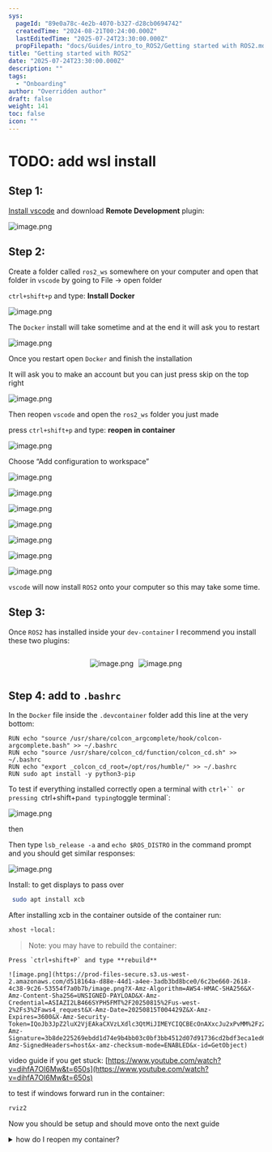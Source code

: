 ```yaml
---
sys:
  pageId: "89e0a78c-4e2b-4070-b327-d28cb0694742"
  createdTime: "2024-08-21T00:24:00.000Z"
  lastEditedTime: "2025-07-24T23:30:00.000Z"
  propFilepath: "docs/Guides/intro_to_ROS2/Getting started with ROS2.md"
title: "Getting started with ROS2"
date: "2025-07-24T23:30:00.000Z"
description: ""
tags:
  - "Onboarding"
author: "Overridden author"
draft: false
weight: 141
toc: false
icon: ""
---
```


# TODO: add wsl install

## Step 1:

[Install vscode](https://code.visualstudio.com/download) and download **Remote Development** plugin:

![image.png](https://prod-files-secure.s3.us-west-2.amazonaws.com/d518164a-d88e-44d1-a4ee-3adb3bd8bce0/efb52993-1881-4a40-b95e-6f020334f022/image.png?X-Amz-Algorithm=AWS4-HMAC-SHA256&X-Amz-Content-Sha256=UNSIGNED-PAYLOAD&X-Amz-Credential=ASIAZI2LB466W6FA2DRW%2F20250815%2Fus-west-2%2Fs3%2Faws4_request&X-Amz-Date=20250815T004421Z&X-Amz-Expires=3600&X-Amz-Security-Token=IQoJb3JpZ2luX2VjEAkaCXVzLXdlc3QtMiJHMEUCICkfqGsxn4bXC5LXhEG2F08CvTmDxHpxjNUfZR7dzb2fAiEAvLcdgcqAdPFRd3J8oKnEu9KciThi%2B8%2BCOulGRotyj4kq%2FwMIURAAGgw2Mzc0MjMxODM4MDUiDPlTFnHAnQBpuA49QCrcA1AG3ubAWgA2HKGlLJqZIxIl1lvrHgcoAoypHr7bWWP5PAPz%2BUKwIY7sfoUtO2funxyMQ12cCVneyGzUyEjFdOAuksA9sKfzo34RVROwerYky37qoCeLLUon6DeyqdH4LoB8VDnBIf%2BEAVc%2BEhp2sFPsU%2BfemhDRxjxNCg9lGn6jlYrA%2FUNvhdnkOijouKBBQZLLBYoRvweN%2F16o3xMX4S0iJz5MHfFGkftN4TcFCxnyCq9kmlH1a2hGjUNIhYVgHlEZrxo66ldDyqJNNYUEhWKnsKPlEW3dEdE91BiM2fVMUWMjg5podDNy3SopJ%2FTe1SV0H5ebyqW2DOTWfxUVQzky6i4aBk1eTeBE2ns47GjSwnAcTZ4aRiLbWoWPGvHGpHMEnNgn5qlkO2LdpPON9yY9mvVC3VjtwXnaek8nQA0h2UbuywQw9ObRi5Q1H%2BnXA3dM2ZiHraA0PCCifE%2BySrIuBYoiI7tveSozhO6OMjdapy4bl6wKbl%2F7TA5fnUkiT1cx7M3ajalt8x0x7L3mV6Yuk6FlysJOAgCR3not0P2bQwaQW7%2FuhNCr6%2B39VeUfVWcnr%2FqgDwYfRH%2B4hwVuR8VlRD2W9kwmu3NpGKzbhLZxIx2JoOitmfZGNXvfMLn8%2BcQGOqUBDA9GuE%2FAe5zTttVQKCPaFOSI5UIQvCYkPcNnWdG%2B1%2F%2B8CpJS0z9oaIuqkC4c9MOUdoZoJ34MrlPD%2FQJXA6BDMKsVXpp0snSHBMyBHqQbGekp%2B4XYo03U%2BqEyjp1ZuyiBVDvBF3nptlO4%2FCxbmHnEkfdcFSxpcOM8H7azpzo41GRmJnid01cRFopKhDI%2F0HTB%2BF7QNtiZMFcMdCurIO5v6xPVJavl&X-Amz-Signature=0458020b7ef67cd4f49bb979397fa366d98abc6d9777c892a836e13bac2d3b5e&X-Amz-SignedHeaders=host&x-amz-checksum-mode=ENABLED&x-id=GetObject)

## Step 2:

Create a folder called `ros2_ws` somewhere on your computer and open that folder in `vscode` by going to File → open folder 

`ctrl+shift+p` and type: **Install Docker**

![image.png](https://prod-files-secure.s3.us-west-2.amazonaws.com/d518164a-d88e-44d1-a4ee-3adb3bd8bce0/2269dc0e-1cd5-47ff-bceb-c04ad9b2eab0/image.png?X-Amz-Algorithm=AWS4-HMAC-SHA256&X-Amz-Content-Sha256=UNSIGNED-PAYLOAD&X-Amz-Credential=ASIAZI2LB466W6FA2DRW%2F20250815%2Fus-west-2%2Fs3%2Faws4_request&X-Amz-Date=20250815T004421Z&X-Amz-Expires=3600&X-Amz-Security-Token=IQoJb3JpZ2luX2VjEAkaCXVzLXdlc3QtMiJHMEUCICkfqGsxn4bXC5LXhEG2F08CvTmDxHpxjNUfZR7dzb2fAiEAvLcdgcqAdPFRd3J8oKnEu9KciThi%2B8%2BCOulGRotyj4kq%2FwMIURAAGgw2Mzc0MjMxODM4MDUiDPlTFnHAnQBpuA49QCrcA1AG3ubAWgA2HKGlLJqZIxIl1lvrHgcoAoypHr7bWWP5PAPz%2BUKwIY7sfoUtO2funxyMQ12cCVneyGzUyEjFdOAuksA9sKfzo34RVROwerYky37qoCeLLUon6DeyqdH4LoB8VDnBIf%2BEAVc%2BEhp2sFPsU%2BfemhDRxjxNCg9lGn6jlYrA%2FUNvhdnkOijouKBBQZLLBYoRvweN%2F16o3xMX4S0iJz5MHfFGkftN4TcFCxnyCq9kmlH1a2hGjUNIhYVgHlEZrxo66ldDyqJNNYUEhWKnsKPlEW3dEdE91BiM2fVMUWMjg5podDNy3SopJ%2FTe1SV0H5ebyqW2DOTWfxUVQzky6i4aBk1eTeBE2ns47GjSwnAcTZ4aRiLbWoWPGvHGpHMEnNgn5qlkO2LdpPON9yY9mvVC3VjtwXnaek8nQA0h2UbuywQw9ObRi5Q1H%2BnXA3dM2ZiHraA0PCCifE%2BySrIuBYoiI7tveSozhO6OMjdapy4bl6wKbl%2F7TA5fnUkiT1cx7M3ajalt8x0x7L3mV6Yuk6FlysJOAgCR3not0P2bQwaQW7%2FuhNCr6%2B39VeUfVWcnr%2FqgDwYfRH%2B4hwVuR8VlRD2W9kwmu3NpGKzbhLZxIx2JoOitmfZGNXvfMLn8%2BcQGOqUBDA9GuE%2FAe5zTttVQKCPaFOSI5UIQvCYkPcNnWdG%2B1%2F%2B8CpJS0z9oaIuqkC4c9MOUdoZoJ34MrlPD%2FQJXA6BDMKsVXpp0snSHBMyBHqQbGekp%2B4XYo03U%2BqEyjp1ZuyiBVDvBF3nptlO4%2FCxbmHnEkfdcFSxpcOM8H7azpzo41GRmJnid01cRFopKhDI%2F0HTB%2BF7QNtiZMFcMdCurIO5v6xPVJavl&X-Amz-Signature=130f801e0843ff3729866fb3c6f778cbc04a5da065d5155e731e62df51c7cbc1&X-Amz-SignedHeaders=host&x-amz-checksum-mode=ENABLED&x-id=GetObject)

The `Docker` install will take sometime and at the end it will ask you to restart

![image.png](https://prod-files-secure.s3.us-west-2.amazonaws.com/d518164a-d88e-44d1-a4ee-3adb3bd8bce0/ed233f78-be33-4b1f-b89c-9c346c0e961e/image.png?X-Amz-Algorithm=AWS4-HMAC-SHA256&X-Amz-Content-Sha256=UNSIGNED-PAYLOAD&X-Amz-Credential=ASIAZI2LB466W6FA2DRW%2F20250815%2Fus-west-2%2Fs3%2Faws4_request&X-Amz-Date=20250815T004421Z&X-Amz-Expires=3600&X-Amz-Security-Token=IQoJb3JpZ2luX2VjEAkaCXVzLXdlc3QtMiJHMEUCICkfqGsxn4bXC5LXhEG2F08CvTmDxHpxjNUfZR7dzb2fAiEAvLcdgcqAdPFRd3J8oKnEu9KciThi%2B8%2BCOulGRotyj4kq%2FwMIURAAGgw2Mzc0MjMxODM4MDUiDPlTFnHAnQBpuA49QCrcA1AG3ubAWgA2HKGlLJqZIxIl1lvrHgcoAoypHr7bWWP5PAPz%2BUKwIY7sfoUtO2funxyMQ12cCVneyGzUyEjFdOAuksA9sKfzo34RVROwerYky37qoCeLLUon6DeyqdH4LoB8VDnBIf%2BEAVc%2BEhp2sFPsU%2BfemhDRxjxNCg9lGn6jlYrA%2FUNvhdnkOijouKBBQZLLBYoRvweN%2F16o3xMX4S0iJz5MHfFGkftN4TcFCxnyCq9kmlH1a2hGjUNIhYVgHlEZrxo66ldDyqJNNYUEhWKnsKPlEW3dEdE91BiM2fVMUWMjg5podDNy3SopJ%2FTe1SV0H5ebyqW2DOTWfxUVQzky6i4aBk1eTeBE2ns47GjSwnAcTZ4aRiLbWoWPGvHGpHMEnNgn5qlkO2LdpPON9yY9mvVC3VjtwXnaek8nQA0h2UbuywQw9ObRi5Q1H%2BnXA3dM2ZiHraA0PCCifE%2BySrIuBYoiI7tveSozhO6OMjdapy4bl6wKbl%2F7TA5fnUkiT1cx7M3ajalt8x0x7L3mV6Yuk6FlysJOAgCR3not0P2bQwaQW7%2FuhNCr6%2B39VeUfVWcnr%2FqgDwYfRH%2B4hwVuR8VlRD2W9kwmu3NpGKzbhLZxIx2JoOitmfZGNXvfMLn8%2BcQGOqUBDA9GuE%2FAe5zTttVQKCPaFOSI5UIQvCYkPcNnWdG%2B1%2F%2B8CpJS0z9oaIuqkC4c9MOUdoZoJ34MrlPD%2FQJXA6BDMKsVXpp0snSHBMyBHqQbGekp%2B4XYo03U%2BqEyjp1ZuyiBVDvBF3nptlO4%2FCxbmHnEkfdcFSxpcOM8H7azpzo41GRmJnid01cRFopKhDI%2F0HTB%2BF7QNtiZMFcMdCurIO5v6xPVJavl&X-Amz-Signature=3bf4a8fcc4fd763a297c275d1aaeb8815daf18a6b0196ce7470b71e96e6db4ce&X-Amz-SignedHeaders=host&x-amz-checksum-mode=ENABLED&x-id=GetObject)

Once you restart open `Docker` and finish the installation

It will ask you to make an account but you can just press skip on the top right

![image.png](https://prod-files-secure.s3.us-west-2.amazonaws.com/d518164a-d88e-44d1-a4ee-3adb3bd8bce0/21010ad9-1659-4fd9-9f59-9932a09b2a3d/image.png?X-Amz-Algorithm=AWS4-HMAC-SHA256&X-Amz-Content-Sha256=UNSIGNED-PAYLOAD&X-Amz-Credential=ASIAZI2LB466W6FA2DRW%2F20250815%2Fus-west-2%2Fs3%2Faws4_request&X-Amz-Date=20250815T004421Z&X-Amz-Expires=3600&X-Amz-Security-Token=IQoJb3JpZ2luX2VjEAkaCXVzLXdlc3QtMiJHMEUCICkfqGsxn4bXC5LXhEG2F08CvTmDxHpxjNUfZR7dzb2fAiEAvLcdgcqAdPFRd3J8oKnEu9KciThi%2B8%2BCOulGRotyj4kq%2FwMIURAAGgw2Mzc0MjMxODM4MDUiDPlTFnHAnQBpuA49QCrcA1AG3ubAWgA2HKGlLJqZIxIl1lvrHgcoAoypHr7bWWP5PAPz%2BUKwIY7sfoUtO2funxyMQ12cCVneyGzUyEjFdOAuksA9sKfzo34RVROwerYky37qoCeLLUon6DeyqdH4LoB8VDnBIf%2BEAVc%2BEhp2sFPsU%2BfemhDRxjxNCg9lGn6jlYrA%2FUNvhdnkOijouKBBQZLLBYoRvweN%2F16o3xMX4S0iJz5MHfFGkftN4TcFCxnyCq9kmlH1a2hGjUNIhYVgHlEZrxo66ldDyqJNNYUEhWKnsKPlEW3dEdE91BiM2fVMUWMjg5podDNy3SopJ%2FTe1SV0H5ebyqW2DOTWfxUVQzky6i4aBk1eTeBE2ns47GjSwnAcTZ4aRiLbWoWPGvHGpHMEnNgn5qlkO2LdpPON9yY9mvVC3VjtwXnaek8nQA0h2UbuywQw9ObRi5Q1H%2BnXA3dM2ZiHraA0PCCifE%2BySrIuBYoiI7tveSozhO6OMjdapy4bl6wKbl%2F7TA5fnUkiT1cx7M3ajalt8x0x7L3mV6Yuk6FlysJOAgCR3not0P2bQwaQW7%2FuhNCr6%2B39VeUfVWcnr%2FqgDwYfRH%2B4hwVuR8VlRD2W9kwmu3NpGKzbhLZxIx2JoOitmfZGNXvfMLn8%2BcQGOqUBDA9GuE%2FAe5zTttVQKCPaFOSI5UIQvCYkPcNnWdG%2B1%2F%2B8CpJS0z9oaIuqkC4c9MOUdoZoJ34MrlPD%2FQJXA6BDMKsVXpp0snSHBMyBHqQbGekp%2B4XYo03U%2BqEyjp1ZuyiBVDvBF3nptlO4%2FCxbmHnEkfdcFSxpcOM8H7azpzo41GRmJnid01cRFopKhDI%2F0HTB%2BF7QNtiZMFcMdCurIO5v6xPVJavl&X-Amz-Signature=0602f54d0eba7cc84948f794b6c3edb28d7cf63722382c484e8b0e673c13f289&X-Amz-SignedHeaders=host&x-amz-checksum-mode=ENABLED&x-id=GetObject)

Then reopen `vscode` and open the `ros2_ws` folder you just made

press `ctrl+shift+p` and type: **reopen in container**

![image.png](https://prod-files-secure.s3.us-west-2.amazonaws.com/d518164a-d88e-44d1-a4ee-3adb3bd8bce0/4e93b8c2-41ad-488c-8095-c74205196118/image.png?X-Amz-Algorithm=AWS4-HMAC-SHA256&X-Amz-Content-Sha256=UNSIGNED-PAYLOAD&X-Amz-Credential=ASIAZI2LB466W6FA2DRW%2F20250815%2Fus-west-2%2Fs3%2Faws4_request&X-Amz-Date=20250815T004421Z&X-Amz-Expires=3600&X-Amz-Security-Token=IQoJb3JpZ2luX2VjEAkaCXVzLXdlc3QtMiJHMEUCICkfqGsxn4bXC5LXhEG2F08CvTmDxHpxjNUfZR7dzb2fAiEAvLcdgcqAdPFRd3J8oKnEu9KciThi%2B8%2BCOulGRotyj4kq%2FwMIURAAGgw2Mzc0MjMxODM4MDUiDPlTFnHAnQBpuA49QCrcA1AG3ubAWgA2HKGlLJqZIxIl1lvrHgcoAoypHr7bWWP5PAPz%2BUKwIY7sfoUtO2funxyMQ12cCVneyGzUyEjFdOAuksA9sKfzo34RVROwerYky37qoCeLLUon6DeyqdH4LoB8VDnBIf%2BEAVc%2BEhp2sFPsU%2BfemhDRxjxNCg9lGn6jlYrA%2FUNvhdnkOijouKBBQZLLBYoRvweN%2F16o3xMX4S0iJz5MHfFGkftN4TcFCxnyCq9kmlH1a2hGjUNIhYVgHlEZrxo66ldDyqJNNYUEhWKnsKPlEW3dEdE91BiM2fVMUWMjg5podDNy3SopJ%2FTe1SV0H5ebyqW2DOTWfxUVQzky6i4aBk1eTeBE2ns47GjSwnAcTZ4aRiLbWoWPGvHGpHMEnNgn5qlkO2LdpPON9yY9mvVC3VjtwXnaek8nQA0h2UbuywQw9ObRi5Q1H%2BnXA3dM2ZiHraA0PCCifE%2BySrIuBYoiI7tveSozhO6OMjdapy4bl6wKbl%2F7TA5fnUkiT1cx7M3ajalt8x0x7L3mV6Yuk6FlysJOAgCR3not0P2bQwaQW7%2FuhNCr6%2B39VeUfVWcnr%2FqgDwYfRH%2B4hwVuR8VlRD2W9kwmu3NpGKzbhLZxIx2JoOitmfZGNXvfMLn8%2BcQGOqUBDA9GuE%2FAe5zTttVQKCPaFOSI5UIQvCYkPcNnWdG%2B1%2F%2B8CpJS0z9oaIuqkC4c9MOUdoZoJ34MrlPD%2FQJXA6BDMKsVXpp0snSHBMyBHqQbGekp%2B4XYo03U%2BqEyjp1ZuyiBVDvBF3nptlO4%2FCxbmHnEkfdcFSxpcOM8H7azpzo41GRmJnid01cRFopKhDI%2F0HTB%2BF7QNtiZMFcMdCurIO5v6xPVJavl&X-Amz-Signature=0bcaea5473444d52d7155c8604f57e9da2ec7870e01391fab9e96ce6ef845ea6&X-Amz-SignedHeaders=host&x-amz-checksum-mode=ENABLED&x-id=GetObject)

Choose “Add configuration to workspace”

![image.png](https://prod-files-secure.s3.us-west-2.amazonaws.com/d518164a-d88e-44d1-a4ee-3adb3bd8bce0/9560b282-5060-4989-ba37-97e7b2c22476/image.png?X-Amz-Algorithm=AWS4-HMAC-SHA256&X-Amz-Content-Sha256=UNSIGNED-PAYLOAD&X-Amz-Credential=ASIAZI2LB466W6FA2DRW%2F20250815%2Fus-west-2%2Fs3%2Faws4_request&X-Amz-Date=20250815T004421Z&X-Amz-Expires=3600&X-Amz-Security-Token=IQoJb3JpZ2luX2VjEAkaCXVzLXdlc3QtMiJHMEUCICkfqGsxn4bXC5LXhEG2F08CvTmDxHpxjNUfZR7dzb2fAiEAvLcdgcqAdPFRd3J8oKnEu9KciThi%2B8%2BCOulGRotyj4kq%2FwMIURAAGgw2Mzc0MjMxODM4MDUiDPlTFnHAnQBpuA49QCrcA1AG3ubAWgA2HKGlLJqZIxIl1lvrHgcoAoypHr7bWWP5PAPz%2BUKwIY7sfoUtO2funxyMQ12cCVneyGzUyEjFdOAuksA9sKfzo34RVROwerYky37qoCeLLUon6DeyqdH4LoB8VDnBIf%2BEAVc%2BEhp2sFPsU%2BfemhDRxjxNCg9lGn6jlYrA%2FUNvhdnkOijouKBBQZLLBYoRvweN%2F16o3xMX4S0iJz5MHfFGkftN4TcFCxnyCq9kmlH1a2hGjUNIhYVgHlEZrxo66ldDyqJNNYUEhWKnsKPlEW3dEdE91BiM2fVMUWMjg5podDNy3SopJ%2FTe1SV0H5ebyqW2DOTWfxUVQzky6i4aBk1eTeBE2ns47GjSwnAcTZ4aRiLbWoWPGvHGpHMEnNgn5qlkO2LdpPON9yY9mvVC3VjtwXnaek8nQA0h2UbuywQw9ObRi5Q1H%2BnXA3dM2ZiHraA0PCCifE%2BySrIuBYoiI7tveSozhO6OMjdapy4bl6wKbl%2F7TA5fnUkiT1cx7M3ajalt8x0x7L3mV6Yuk6FlysJOAgCR3not0P2bQwaQW7%2FuhNCr6%2B39VeUfVWcnr%2FqgDwYfRH%2B4hwVuR8VlRD2W9kwmu3NpGKzbhLZxIx2JoOitmfZGNXvfMLn8%2BcQGOqUBDA9GuE%2FAe5zTttVQKCPaFOSI5UIQvCYkPcNnWdG%2B1%2F%2B8CpJS0z9oaIuqkC4c9MOUdoZoJ34MrlPD%2FQJXA6BDMKsVXpp0snSHBMyBHqQbGekp%2B4XYo03U%2BqEyjp1ZuyiBVDvBF3nptlO4%2FCxbmHnEkfdcFSxpcOM8H7azpzo41GRmJnid01cRFopKhDI%2F0HTB%2BF7QNtiZMFcMdCurIO5v6xPVJavl&X-Amz-Signature=596640a165c1645fa6f51a45e3237922be37dc990dcdcbc9189ec1f3032663b1&X-Amz-SignedHeaders=host&x-amz-checksum-mode=ENABLED&x-id=GetObject)

![image.png](https://prod-files-secure.s3.us-west-2.amazonaws.com/d518164a-d88e-44d1-a4ee-3adb3bd8bce0/2ee63f81-886b-48e8-a553-dc6e5eac99e4/image.png?X-Amz-Algorithm=AWS4-HMAC-SHA256&X-Amz-Content-Sha256=UNSIGNED-PAYLOAD&X-Amz-Credential=ASIAZI2LB466W6FA2DRW%2F20250815%2Fus-west-2%2Fs3%2Faws4_request&X-Amz-Date=20250815T004421Z&X-Amz-Expires=3600&X-Amz-Security-Token=IQoJb3JpZ2luX2VjEAkaCXVzLXdlc3QtMiJHMEUCICkfqGsxn4bXC5LXhEG2F08CvTmDxHpxjNUfZR7dzb2fAiEAvLcdgcqAdPFRd3J8oKnEu9KciThi%2B8%2BCOulGRotyj4kq%2FwMIURAAGgw2Mzc0MjMxODM4MDUiDPlTFnHAnQBpuA49QCrcA1AG3ubAWgA2HKGlLJqZIxIl1lvrHgcoAoypHr7bWWP5PAPz%2BUKwIY7sfoUtO2funxyMQ12cCVneyGzUyEjFdOAuksA9sKfzo34RVROwerYky37qoCeLLUon6DeyqdH4LoB8VDnBIf%2BEAVc%2BEhp2sFPsU%2BfemhDRxjxNCg9lGn6jlYrA%2FUNvhdnkOijouKBBQZLLBYoRvweN%2F16o3xMX4S0iJz5MHfFGkftN4TcFCxnyCq9kmlH1a2hGjUNIhYVgHlEZrxo66ldDyqJNNYUEhWKnsKPlEW3dEdE91BiM2fVMUWMjg5podDNy3SopJ%2FTe1SV0H5ebyqW2DOTWfxUVQzky6i4aBk1eTeBE2ns47GjSwnAcTZ4aRiLbWoWPGvHGpHMEnNgn5qlkO2LdpPON9yY9mvVC3VjtwXnaek8nQA0h2UbuywQw9ObRi5Q1H%2BnXA3dM2ZiHraA0PCCifE%2BySrIuBYoiI7tveSozhO6OMjdapy4bl6wKbl%2F7TA5fnUkiT1cx7M3ajalt8x0x7L3mV6Yuk6FlysJOAgCR3not0P2bQwaQW7%2FuhNCr6%2B39VeUfVWcnr%2FqgDwYfRH%2B4hwVuR8VlRD2W9kwmu3NpGKzbhLZxIx2JoOitmfZGNXvfMLn8%2BcQGOqUBDA9GuE%2FAe5zTttVQKCPaFOSI5UIQvCYkPcNnWdG%2B1%2F%2B8CpJS0z9oaIuqkC4c9MOUdoZoJ34MrlPD%2FQJXA6BDMKsVXpp0snSHBMyBHqQbGekp%2B4XYo03U%2BqEyjp1ZuyiBVDvBF3nptlO4%2FCxbmHnEkfdcFSxpcOM8H7azpzo41GRmJnid01cRFopKhDI%2F0HTB%2BF7QNtiZMFcMdCurIO5v6xPVJavl&X-Amz-Signature=bade9ae3aa375919f9ed0495a0773e6ebdc0ff6565b48fa876fff6301a2caed2&X-Amz-SignedHeaders=host&x-amz-checksum-mode=ENABLED&x-id=GetObject)

![image.png](https://prod-files-secure.s3.us-west-2.amazonaws.com/d518164a-d88e-44d1-a4ee-3adb3bd8bce0/e0fd626c-c8b6-4b2c-95d1-fa4c26514504/image.png?X-Amz-Algorithm=AWS4-HMAC-SHA256&X-Amz-Content-Sha256=UNSIGNED-PAYLOAD&X-Amz-Credential=ASIAZI2LB466W6FA2DRW%2F20250815%2Fus-west-2%2Fs3%2Faws4_request&X-Amz-Date=20250815T004421Z&X-Amz-Expires=3600&X-Amz-Security-Token=IQoJb3JpZ2luX2VjEAkaCXVzLXdlc3QtMiJHMEUCICkfqGsxn4bXC5LXhEG2F08CvTmDxHpxjNUfZR7dzb2fAiEAvLcdgcqAdPFRd3J8oKnEu9KciThi%2B8%2BCOulGRotyj4kq%2FwMIURAAGgw2Mzc0MjMxODM4MDUiDPlTFnHAnQBpuA49QCrcA1AG3ubAWgA2HKGlLJqZIxIl1lvrHgcoAoypHr7bWWP5PAPz%2BUKwIY7sfoUtO2funxyMQ12cCVneyGzUyEjFdOAuksA9sKfzo34RVROwerYky37qoCeLLUon6DeyqdH4LoB8VDnBIf%2BEAVc%2BEhp2sFPsU%2BfemhDRxjxNCg9lGn6jlYrA%2FUNvhdnkOijouKBBQZLLBYoRvweN%2F16o3xMX4S0iJz5MHfFGkftN4TcFCxnyCq9kmlH1a2hGjUNIhYVgHlEZrxo66ldDyqJNNYUEhWKnsKPlEW3dEdE91BiM2fVMUWMjg5podDNy3SopJ%2FTe1SV0H5ebyqW2DOTWfxUVQzky6i4aBk1eTeBE2ns47GjSwnAcTZ4aRiLbWoWPGvHGpHMEnNgn5qlkO2LdpPON9yY9mvVC3VjtwXnaek8nQA0h2UbuywQw9ObRi5Q1H%2BnXA3dM2ZiHraA0PCCifE%2BySrIuBYoiI7tveSozhO6OMjdapy4bl6wKbl%2F7TA5fnUkiT1cx7M3ajalt8x0x7L3mV6Yuk6FlysJOAgCR3not0P2bQwaQW7%2FuhNCr6%2B39VeUfVWcnr%2FqgDwYfRH%2B4hwVuR8VlRD2W9kwmu3NpGKzbhLZxIx2JoOitmfZGNXvfMLn8%2BcQGOqUBDA9GuE%2FAe5zTttVQKCPaFOSI5UIQvCYkPcNnWdG%2B1%2F%2B8CpJS0z9oaIuqkC4c9MOUdoZoJ34MrlPD%2FQJXA6BDMKsVXpp0snSHBMyBHqQbGekp%2B4XYo03U%2BqEyjp1ZuyiBVDvBF3nptlO4%2FCxbmHnEkfdcFSxpcOM8H7azpzo41GRmJnid01cRFopKhDI%2F0HTB%2BF7QNtiZMFcMdCurIO5v6xPVJavl&X-Amz-Signature=5a1615a5df3fffd71e3be5d7a102349a9c9f83f7fc77a09e6e6eb42f9183d3b5&X-Amz-SignedHeaders=host&x-amz-checksum-mode=ENABLED&x-id=GetObject)

![image.png](https://prod-files-secure.s3.us-west-2.amazonaws.com/d518164a-d88e-44d1-a4ee-3adb3bd8bce0/a2e13f50-d2ab-4719-a4c2-7ced634bfc9d/image.png?X-Amz-Algorithm=AWS4-HMAC-SHA256&X-Amz-Content-Sha256=UNSIGNED-PAYLOAD&X-Amz-Credential=ASIAZI2LB466W6FA2DRW%2F20250815%2Fus-west-2%2Fs3%2Faws4_request&X-Amz-Date=20250815T004421Z&X-Amz-Expires=3600&X-Amz-Security-Token=IQoJb3JpZ2luX2VjEAkaCXVzLXdlc3QtMiJHMEUCICkfqGsxn4bXC5LXhEG2F08CvTmDxHpxjNUfZR7dzb2fAiEAvLcdgcqAdPFRd3J8oKnEu9KciThi%2B8%2BCOulGRotyj4kq%2FwMIURAAGgw2Mzc0MjMxODM4MDUiDPlTFnHAnQBpuA49QCrcA1AG3ubAWgA2HKGlLJqZIxIl1lvrHgcoAoypHr7bWWP5PAPz%2BUKwIY7sfoUtO2funxyMQ12cCVneyGzUyEjFdOAuksA9sKfzo34RVROwerYky37qoCeLLUon6DeyqdH4LoB8VDnBIf%2BEAVc%2BEhp2sFPsU%2BfemhDRxjxNCg9lGn6jlYrA%2FUNvhdnkOijouKBBQZLLBYoRvweN%2F16o3xMX4S0iJz5MHfFGkftN4TcFCxnyCq9kmlH1a2hGjUNIhYVgHlEZrxo66ldDyqJNNYUEhWKnsKPlEW3dEdE91BiM2fVMUWMjg5podDNy3SopJ%2FTe1SV0H5ebyqW2DOTWfxUVQzky6i4aBk1eTeBE2ns47GjSwnAcTZ4aRiLbWoWPGvHGpHMEnNgn5qlkO2LdpPON9yY9mvVC3VjtwXnaek8nQA0h2UbuywQw9ObRi5Q1H%2BnXA3dM2ZiHraA0PCCifE%2BySrIuBYoiI7tveSozhO6OMjdapy4bl6wKbl%2F7TA5fnUkiT1cx7M3ajalt8x0x7L3mV6Yuk6FlysJOAgCR3not0P2bQwaQW7%2FuhNCr6%2B39VeUfVWcnr%2FqgDwYfRH%2B4hwVuR8VlRD2W9kwmu3NpGKzbhLZxIx2JoOitmfZGNXvfMLn8%2BcQGOqUBDA9GuE%2FAe5zTttVQKCPaFOSI5UIQvCYkPcNnWdG%2B1%2F%2B8CpJS0z9oaIuqkC4c9MOUdoZoJ34MrlPD%2FQJXA6BDMKsVXpp0snSHBMyBHqQbGekp%2B4XYo03U%2BqEyjp1ZuyiBVDvBF3nptlO4%2FCxbmHnEkfdcFSxpcOM8H7azpzo41GRmJnid01cRFopKhDI%2F0HTB%2BF7QNtiZMFcMdCurIO5v6xPVJavl&X-Amz-Signature=8b21b9db474cd2e26a776c4f9df9d22cd7107112fe9f045107915eb2c2785f44&X-Amz-SignedHeaders=host&x-amz-checksum-mode=ENABLED&x-id=GetObject)

![image.png](https://prod-files-secure.s3.us-west-2.amazonaws.com/d518164a-d88e-44d1-a4ee-3adb3bd8bce0/6cc478ad-aaba-4bf7-9fcc-403277ab896c/image.png?X-Amz-Algorithm=AWS4-HMAC-SHA256&X-Amz-Content-Sha256=UNSIGNED-PAYLOAD&X-Amz-Credential=ASIAZI2LB466W6FA2DRW%2F20250815%2Fus-west-2%2Fs3%2Faws4_request&X-Amz-Date=20250815T004421Z&X-Amz-Expires=3600&X-Amz-Security-Token=IQoJb3JpZ2luX2VjEAkaCXVzLXdlc3QtMiJHMEUCICkfqGsxn4bXC5LXhEG2F08CvTmDxHpxjNUfZR7dzb2fAiEAvLcdgcqAdPFRd3J8oKnEu9KciThi%2B8%2BCOulGRotyj4kq%2FwMIURAAGgw2Mzc0MjMxODM4MDUiDPlTFnHAnQBpuA49QCrcA1AG3ubAWgA2HKGlLJqZIxIl1lvrHgcoAoypHr7bWWP5PAPz%2BUKwIY7sfoUtO2funxyMQ12cCVneyGzUyEjFdOAuksA9sKfzo34RVROwerYky37qoCeLLUon6DeyqdH4LoB8VDnBIf%2BEAVc%2BEhp2sFPsU%2BfemhDRxjxNCg9lGn6jlYrA%2FUNvhdnkOijouKBBQZLLBYoRvweN%2F16o3xMX4S0iJz5MHfFGkftN4TcFCxnyCq9kmlH1a2hGjUNIhYVgHlEZrxo66ldDyqJNNYUEhWKnsKPlEW3dEdE91BiM2fVMUWMjg5podDNy3SopJ%2FTe1SV0H5ebyqW2DOTWfxUVQzky6i4aBk1eTeBE2ns47GjSwnAcTZ4aRiLbWoWPGvHGpHMEnNgn5qlkO2LdpPON9yY9mvVC3VjtwXnaek8nQA0h2UbuywQw9ObRi5Q1H%2BnXA3dM2ZiHraA0PCCifE%2BySrIuBYoiI7tveSozhO6OMjdapy4bl6wKbl%2F7TA5fnUkiT1cx7M3ajalt8x0x7L3mV6Yuk6FlysJOAgCR3not0P2bQwaQW7%2FuhNCr6%2B39VeUfVWcnr%2FqgDwYfRH%2B4hwVuR8VlRD2W9kwmu3NpGKzbhLZxIx2JoOitmfZGNXvfMLn8%2BcQGOqUBDA9GuE%2FAe5zTttVQKCPaFOSI5UIQvCYkPcNnWdG%2B1%2F%2B8CpJS0z9oaIuqkC4c9MOUdoZoJ34MrlPD%2FQJXA6BDMKsVXpp0snSHBMyBHqQbGekp%2B4XYo03U%2BqEyjp1ZuyiBVDvBF3nptlO4%2FCxbmHnEkfdcFSxpcOM8H7azpzo41GRmJnid01cRFopKhDI%2F0HTB%2BF7QNtiZMFcMdCurIO5v6xPVJavl&X-Amz-Signature=b041361e875e66d705c117fcdfc77f0970cafb81ccadd3be970e16e5c761f475&X-Amz-SignedHeaders=host&x-amz-checksum-mode=ENABLED&x-id=GetObject)

![image.png](https://prod-files-secure.s3.us-west-2.amazonaws.com/d518164a-d88e-44d1-a4ee-3adb3bd8bce0/53255b28-f75e-430f-b9e3-c0ac8577e42b/image.png?X-Amz-Algorithm=AWS4-HMAC-SHA256&X-Amz-Content-Sha256=UNSIGNED-PAYLOAD&X-Amz-Credential=ASIAZI2LB466W6FA2DRW%2F20250815%2Fus-west-2%2Fs3%2Faws4_request&X-Amz-Date=20250815T004421Z&X-Amz-Expires=3600&X-Amz-Security-Token=IQoJb3JpZ2luX2VjEAkaCXVzLXdlc3QtMiJHMEUCICkfqGsxn4bXC5LXhEG2F08CvTmDxHpxjNUfZR7dzb2fAiEAvLcdgcqAdPFRd3J8oKnEu9KciThi%2B8%2BCOulGRotyj4kq%2FwMIURAAGgw2Mzc0MjMxODM4MDUiDPlTFnHAnQBpuA49QCrcA1AG3ubAWgA2HKGlLJqZIxIl1lvrHgcoAoypHr7bWWP5PAPz%2BUKwIY7sfoUtO2funxyMQ12cCVneyGzUyEjFdOAuksA9sKfzo34RVROwerYky37qoCeLLUon6DeyqdH4LoB8VDnBIf%2BEAVc%2BEhp2sFPsU%2BfemhDRxjxNCg9lGn6jlYrA%2FUNvhdnkOijouKBBQZLLBYoRvweN%2F16o3xMX4S0iJz5MHfFGkftN4TcFCxnyCq9kmlH1a2hGjUNIhYVgHlEZrxo66ldDyqJNNYUEhWKnsKPlEW3dEdE91BiM2fVMUWMjg5podDNy3SopJ%2FTe1SV0H5ebyqW2DOTWfxUVQzky6i4aBk1eTeBE2ns47GjSwnAcTZ4aRiLbWoWPGvHGpHMEnNgn5qlkO2LdpPON9yY9mvVC3VjtwXnaek8nQA0h2UbuywQw9ObRi5Q1H%2BnXA3dM2ZiHraA0PCCifE%2BySrIuBYoiI7tveSozhO6OMjdapy4bl6wKbl%2F7TA5fnUkiT1cx7M3ajalt8x0x7L3mV6Yuk6FlysJOAgCR3not0P2bQwaQW7%2FuhNCr6%2B39VeUfVWcnr%2FqgDwYfRH%2B4hwVuR8VlRD2W9kwmu3NpGKzbhLZxIx2JoOitmfZGNXvfMLn8%2BcQGOqUBDA9GuE%2FAe5zTttVQKCPaFOSI5UIQvCYkPcNnWdG%2B1%2F%2B8CpJS0z9oaIuqkC4c9MOUdoZoJ34MrlPD%2FQJXA6BDMKsVXpp0snSHBMyBHqQbGekp%2B4XYo03U%2BqEyjp1ZuyiBVDvBF3nptlO4%2FCxbmHnEkfdcFSxpcOM8H7azpzo41GRmJnid01cRFopKhDI%2F0HTB%2BF7QNtiZMFcMdCurIO5v6xPVJavl&X-Amz-Signature=82e0922f28c90171724180348b478846b5eb950b9a5e0973d2068c37f16b6d1c&X-Amz-SignedHeaders=host&x-amz-checksum-mode=ENABLED&x-id=GetObject)

![image.png](https://prod-files-secure.s3.us-west-2.amazonaws.com/d518164a-d88e-44d1-a4ee-3adb3bd8bce0/7c562767-5af9-4ffb-97d1-327bcdf4ee00/image.png?X-Amz-Algorithm=AWS4-HMAC-SHA256&X-Amz-Content-Sha256=UNSIGNED-PAYLOAD&X-Amz-Credential=ASIAZI2LB466W6FA2DRW%2F20250815%2Fus-west-2%2Fs3%2Faws4_request&X-Amz-Date=20250815T004421Z&X-Amz-Expires=3600&X-Amz-Security-Token=IQoJb3JpZ2luX2VjEAkaCXVzLXdlc3QtMiJHMEUCICkfqGsxn4bXC5LXhEG2F08CvTmDxHpxjNUfZR7dzb2fAiEAvLcdgcqAdPFRd3J8oKnEu9KciThi%2B8%2BCOulGRotyj4kq%2FwMIURAAGgw2Mzc0MjMxODM4MDUiDPlTFnHAnQBpuA49QCrcA1AG3ubAWgA2HKGlLJqZIxIl1lvrHgcoAoypHr7bWWP5PAPz%2BUKwIY7sfoUtO2funxyMQ12cCVneyGzUyEjFdOAuksA9sKfzo34RVROwerYky37qoCeLLUon6DeyqdH4LoB8VDnBIf%2BEAVc%2BEhp2sFPsU%2BfemhDRxjxNCg9lGn6jlYrA%2FUNvhdnkOijouKBBQZLLBYoRvweN%2F16o3xMX4S0iJz5MHfFGkftN4TcFCxnyCq9kmlH1a2hGjUNIhYVgHlEZrxo66ldDyqJNNYUEhWKnsKPlEW3dEdE91BiM2fVMUWMjg5podDNy3SopJ%2FTe1SV0H5ebyqW2DOTWfxUVQzky6i4aBk1eTeBE2ns47GjSwnAcTZ4aRiLbWoWPGvHGpHMEnNgn5qlkO2LdpPON9yY9mvVC3VjtwXnaek8nQA0h2UbuywQw9ObRi5Q1H%2BnXA3dM2ZiHraA0PCCifE%2BySrIuBYoiI7tveSozhO6OMjdapy4bl6wKbl%2F7TA5fnUkiT1cx7M3ajalt8x0x7L3mV6Yuk6FlysJOAgCR3not0P2bQwaQW7%2FuhNCr6%2B39VeUfVWcnr%2FqgDwYfRH%2B4hwVuR8VlRD2W9kwmu3NpGKzbhLZxIx2JoOitmfZGNXvfMLn8%2BcQGOqUBDA9GuE%2FAe5zTttVQKCPaFOSI5UIQvCYkPcNnWdG%2B1%2F%2B8CpJS0z9oaIuqkC4c9MOUdoZoJ34MrlPD%2FQJXA6BDMKsVXpp0snSHBMyBHqQbGekp%2B4XYo03U%2BqEyjp1ZuyiBVDvBF3nptlO4%2FCxbmHnEkfdcFSxpcOM8H7azpzo41GRmJnid01cRFopKhDI%2F0HTB%2BF7QNtiZMFcMdCurIO5v6xPVJavl&X-Amz-Signature=1fe7e2cb7fc67e95c686fa69adf60378a618ef5480f10b999a4726bbb3e97bbc&X-Amz-SignedHeaders=host&x-amz-checksum-mode=ENABLED&x-id=GetObject)

`vscode` will now install `ROS2` onto your computer so this may take some time.

## Step 3:

Once `ROS2` has installed inside your `dev-container` I recommend you install these two plugins:

<div style="display: flex;flex-direction: row; column-gap:10px; max-width: 630px;justify-content: center;">
<div>

![image.png](https://prod-files-secure.s3.us-west-2.amazonaws.com/d518164a-d88e-44d1-a4ee-3adb3bd8bce0/3fc3d550-5a54-4ba1-ba6b-faa01cdb7369/image.png?X-Amz-Algorithm=AWS4-HMAC-SHA256&X-Amz-Content-Sha256=UNSIGNED-PAYLOAD&X-Amz-Credential=ASIAZI2LB466WGRY3DIK%2F20250815%2Fus-west-2%2Fs3%2Faws4_request&X-Amz-Date=20250815T004427Z&X-Amz-Expires=3600&X-Amz-Security-Token=IQoJb3JpZ2luX2VjEAkaCXVzLXdlc3QtMiJGMEQCIAjSmNX1fLkOf%2Buga8mr9B4YbnjBQ1JjUFby%2FyIMXa%2FUAiAeH%2BnAVCjgtBKS65Wa62MzMqzOh%2B%2Bptzk%2BtS1TCBB0NSr%2FAwhSEAAaDDYzNzQyMzE4MzgwNSIMbbqO%2FnWF64B6pkcLKtwD7Ov0puiiBoWIwXiughnur%2F%2Fpxqn0pBj1pZUxOJhb%2BRgyUc%2BHzXFS8BGdEOnoe9iJKEGJCREZEQ7dbXfYQmE3R5Qyjj2NoP9u6fogz9MW7XAqGHGXi9pSUscaVO5sNEO9IdJez8l4Fm15ebPE76VbNWfZol%2FmogD%2BF0w9f%2Bnaw%2BLsyp0LFt%2FnZY10XHfLKXGggRBV7aFg6T30lbObRB6L9d9I1yXQFjxJhnRRYwzgGHPAK4ZE%2BK1v5O0lLT1pTNef9NsLGX9%2FHy%2BPakApE97PYNK76CFrT%2Fdjbv30Lpnnx%2FmyvIjmlYDgYY5sYQ%2B4U5q5IpkUTouKtSuKD1TsLBP4NZTDk00SrhZX8pkCNofaq3fV1usH%2BKmHaG8nOonVPRQyDjMiaRqRCdHfXAUlwaOaafRJesKYtPpmBvQu51QJv4AAJlwPOz0dzCW09SQNbDZ2TQnDqAe0mSFn%2BLCp6jsjq2siyTxqUIu6leoYZSQGQpVxLs%2F2GXLTNstVbkUCKZ3dgigmW6ktU2vwE0jOhnBvihWMPe3jMwe2XkmqG6HOAH0PRQCnFfY7q7p7WbvJsg1breMvZI3TxO%2FSF%2Fx8rPhv5ngYKjI%2Bh0UdIQJyA1xXLNcMXWYperKaMWEf9jYw4vz5xAY6pgEVyYx4Ida4Ja%2BsEE1e0CrOSdZxLga8IZCZRPu7J0rEKAWyoET%2Bn4uE4aTHpxH5cietGWzWIDzIBSGUJmGoYTt1TD7iJStOy02ETAz8%2B1y2dg%2F0dHxrMwejXHOw5u7lkKVepH1m89%2FoNtZEgwLPZ%2B1VFMhcZxCqIgCyGSU2lF1v3AK4ZGU66%2F7r3zL3%2BvQw9hFfT1VW6TWFlLi0Kgecg6gvhCUP1uHg&X-Amz-Signature=03faad06914b16f386a6120bc939320e360e04306205adc8043390ae9bbe95fb&X-Amz-SignedHeaders=host&x-amz-checksum-mode=ENABLED&x-id=GetObject)

</div>
<div>

![image.png](https://prod-files-secure.s3.us-west-2.amazonaws.com/d518164a-d88e-44d1-a4ee-3adb3bd8bce0/d994cc66-13c2-4093-a5a3-f84cf4601a82/image.png?X-Amz-Algorithm=AWS4-HMAC-SHA256&X-Amz-Content-Sha256=UNSIGNED-PAYLOAD&X-Amz-Credential=ASIAZI2LB466XU5OGATQ%2F20250815%2Fus-west-2%2Fs3%2Faws4_request&X-Amz-Date=20250815T004428Z&X-Amz-Expires=3600&X-Amz-Security-Token=IQoJb3JpZ2luX2VjEAkaCXVzLXdlc3QtMiJIMEYCIQC7NMuat5wA6Aw9H8RbbDGRtMp8DfDbFri0wsf7xWfdWQIhAO2IkVOsfeyCrhMenS7xXph6fJxf5hpocl%2F5jY4bPAHMKv8DCFEQABoMNjM3NDIzMTgzODA1Igyyizx13x0V8%2Fdzq8wq3AM8tL%2FwSQyAjLU91vV320nPQdQXHIrS4nR1bqwl%2F3oDKe2N45VrhUQv4pd4564NZwW9EuSaIJUFpHfO1EFOz8c63gsAWpEFXe5qLYZPSq8l0EyXgczO%2FkUT%2BseCjDab3DVn8tKYFQCfPSHDks0hJKctkcPzUvNmu5O7M36yPc9MfDHA33%2FeHdq7tL4sQ5dVx5lrS%2BzwAeXPAGmgCi6ol9qXVy0l9IffIJJbof5xvqHBUGYpF5J%2FgkFgOA6Xcv6MI2sFyNAq36rb5HdI6gRQEV%2BQHgbAlzm8FnpSKiYKzAxExFi1ZZFrGxS%2BXB6oO3Imm2glIA%2F6HDpYraHUVJE9z88UFvewGT%2Fselnks5OgDmzllQWH7s1dPeGrRwc1vPvHAWvNY5YTUFw6FGm4Wy2DZXh13Axn3YLs3KLXsCq9dwuWopErQOcmk63jJk7J2fRFIrZ0Zn0G%2FWEq%2FrQAfauAOoo3osuKEwM40kMTVo%2FWKigkNI%2BcUEZirXyR8RQVmg4pxLFTjDjBiQd1PnE8mGpGKc2NPdWHQD4ozFIaLUz3sBUs9qvz7J5DxFeDLFCyhBpuJfEOufKqWEcZDpNj4zANaqaLIVSNBST8JXxpwvgnhQyRLdvU%2B3D6jPsdf15KPTC9%2FPnEBjqkAc4rJarXKaAP%2BY8XqcD2cbPjTZn0u8rEyJaoqZNlccUSR0DyPYVETl3euLJ4yh9d30KLhqf4lAV6ygXOeoRF3tJ1xH6FNpDCTi3FmngsJtxJ8HFqw4HN5IgKz%2FoCY9qLW%2B%2F8MRkTAkalpDxkL7So2lG6qVLe%2FVoZLd59qsKceo4oawFC7fAAsTlrceptrk4jOaBybFl4oDfB%2FPiniwZx5IIdvqeW&X-Amz-Signature=999937cc632dbaa5dc6a6302d85d91b301689cb4d51c1ccbf77835ff83822727&X-Amz-SignedHeaders=host&x-amz-checksum-mode=ENABLED&x-id=GetObject)

</div>
</div>

## Step 4: add to `.bashrc`

In the `Docker` file inside the `.devcontainer` folder add this line at the very bottom: 

```docker
RUN echo "source /usr/share/colcon_argcomplete/hook/colcon-argcomplete.bash" >> ~/.bashrc
RUN echo "source /usr/share/colcon_cd/function/colcon_cd.sh" >> ~/.bashrc
RUN echo "export _colcon_cd_root=/opt/ros/humble/" >> ~/.bashrc
RUN sudo apt install -y python3-pip 
```

To test if everything installed correctly open a terminal with `ctrl+`` or pressing `ctrl+shift+p` and typing `toggle terminal`:

![image.png](https://prod-files-secure.s3.us-west-2.amazonaws.com/d518164a-d88e-44d1-a4ee-3adb3bd8bce0/6a4943d8-b04e-4c02-9a58-775f3384d1a5/image.png?X-Amz-Algorithm=AWS4-HMAC-SHA256&X-Amz-Content-Sha256=UNSIGNED-PAYLOAD&X-Amz-Credential=ASIAZI2LB466W6FA2DRW%2F20250815%2Fus-west-2%2Fs3%2Faws4_request&X-Amz-Date=20250815T004421Z&X-Amz-Expires=3600&X-Amz-Security-Token=IQoJb3JpZ2luX2VjEAkaCXVzLXdlc3QtMiJHMEUCICkfqGsxn4bXC5LXhEG2F08CvTmDxHpxjNUfZR7dzb2fAiEAvLcdgcqAdPFRd3J8oKnEu9KciThi%2B8%2BCOulGRotyj4kq%2FwMIURAAGgw2Mzc0MjMxODM4MDUiDPlTFnHAnQBpuA49QCrcA1AG3ubAWgA2HKGlLJqZIxIl1lvrHgcoAoypHr7bWWP5PAPz%2BUKwIY7sfoUtO2funxyMQ12cCVneyGzUyEjFdOAuksA9sKfzo34RVROwerYky37qoCeLLUon6DeyqdH4LoB8VDnBIf%2BEAVc%2BEhp2sFPsU%2BfemhDRxjxNCg9lGn6jlYrA%2FUNvhdnkOijouKBBQZLLBYoRvweN%2F16o3xMX4S0iJz5MHfFGkftN4TcFCxnyCq9kmlH1a2hGjUNIhYVgHlEZrxo66ldDyqJNNYUEhWKnsKPlEW3dEdE91BiM2fVMUWMjg5podDNy3SopJ%2FTe1SV0H5ebyqW2DOTWfxUVQzky6i4aBk1eTeBE2ns47GjSwnAcTZ4aRiLbWoWPGvHGpHMEnNgn5qlkO2LdpPON9yY9mvVC3VjtwXnaek8nQA0h2UbuywQw9ObRi5Q1H%2BnXA3dM2ZiHraA0PCCifE%2BySrIuBYoiI7tveSozhO6OMjdapy4bl6wKbl%2F7TA5fnUkiT1cx7M3ajalt8x0x7L3mV6Yuk6FlysJOAgCR3not0P2bQwaQW7%2FuhNCr6%2B39VeUfVWcnr%2FqgDwYfRH%2B4hwVuR8VlRD2W9kwmu3NpGKzbhLZxIx2JoOitmfZGNXvfMLn8%2BcQGOqUBDA9GuE%2FAe5zTttVQKCPaFOSI5UIQvCYkPcNnWdG%2B1%2F%2B8CpJS0z9oaIuqkC4c9MOUdoZoJ34MrlPD%2FQJXA6BDMKsVXpp0snSHBMyBHqQbGekp%2B4XYo03U%2BqEyjp1ZuyiBVDvBF3nptlO4%2FCxbmHnEkfdcFSxpcOM8H7azpzo41GRmJnid01cRFopKhDI%2F0HTB%2BF7QNtiZMFcMdCurIO5v6xPVJavl&X-Amz-Signature=da04adbf3981c520b557e7e461d21ede2153224e81a0f2add1645fc03944b7be&X-Amz-SignedHeaders=host&x-amz-checksum-mode=ENABLED&x-id=GetObject)

then 

Then type `lsb_release -a` and `echo $ROS_DISTRO` in the command prompt and you should get similar responses:

![image.png](https://prod-files-secure.s3.us-west-2.amazonaws.com/d518164a-d88e-44d1-a4ee-3adb3bd8bce0/3e635dec-a805-4e85-8b9e-d000e5b71a4e/image.png?X-Amz-Algorithm=AWS4-HMAC-SHA256&X-Amz-Content-Sha256=UNSIGNED-PAYLOAD&X-Amz-Credential=ASIAZI2LB466W6FA2DRW%2F20250815%2Fus-west-2%2Fs3%2Faws4_request&X-Amz-Date=20250815T004421Z&X-Amz-Expires=3600&X-Amz-Security-Token=IQoJb3JpZ2luX2VjEAkaCXVzLXdlc3QtMiJHMEUCICkfqGsxn4bXC5LXhEG2F08CvTmDxHpxjNUfZR7dzb2fAiEAvLcdgcqAdPFRd3J8oKnEu9KciThi%2B8%2BCOulGRotyj4kq%2FwMIURAAGgw2Mzc0MjMxODM4MDUiDPlTFnHAnQBpuA49QCrcA1AG3ubAWgA2HKGlLJqZIxIl1lvrHgcoAoypHr7bWWP5PAPz%2BUKwIY7sfoUtO2funxyMQ12cCVneyGzUyEjFdOAuksA9sKfzo34RVROwerYky37qoCeLLUon6DeyqdH4LoB8VDnBIf%2BEAVc%2BEhp2sFPsU%2BfemhDRxjxNCg9lGn6jlYrA%2FUNvhdnkOijouKBBQZLLBYoRvweN%2F16o3xMX4S0iJz5MHfFGkftN4TcFCxnyCq9kmlH1a2hGjUNIhYVgHlEZrxo66ldDyqJNNYUEhWKnsKPlEW3dEdE91BiM2fVMUWMjg5podDNy3SopJ%2FTe1SV0H5ebyqW2DOTWfxUVQzky6i4aBk1eTeBE2ns47GjSwnAcTZ4aRiLbWoWPGvHGpHMEnNgn5qlkO2LdpPON9yY9mvVC3VjtwXnaek8nQA0h2UbuywQw9ObRi5Q1H%2BnXA3dM2ZiHraA0PCCifE%2BySrIuBYoiI7tveSozhO6OMjdapy4bl6wKbl%2F7TA5fnUkiT1cx7M3ajalt8x0x7L3mV6Yuk6FlysJOAgCR3not0P2bQwaQW7%2FuhNCr6%2B39VeUfVWcnr%2FqgDwYfRH%2B4hwVuR8VlRD2W9kwmu3NpGKzbhLZxIx2JoOitmfZGNXvfMLn8%2BcQGOqUBDA9GuE%2FAe5zTttVQKCPaFOSI5UIQvCYkPcNnWdG%2B1%2F%2B8CpJS0z9oaIuqkC4c9MOUdoZoJ34MrlPD%2FQJXA6BDMKsVXpp0snSHBMyBHqQbGekp%2B4XYo03U%2BqEyjp1ZuyiBVDvBF3nptlO4%2FCxbmHnEkfdcFSxpcOM8H7azpzo41GRmJnid01cRFopKhDI%2F0HTB%2BF7QNtiZMFcMdCurIO5v6xPVJavl&X-Amz-Signature=59c2c8359d145ee64b74cd25494f1cb560523fd6ef0156e50a83b0cf6794d6f9&X-Amz-SignedHeaders=host&x-amz-checksum-mode=ENABLED&x-id=GetObject)

Install:  to get displays to pass over

```bash
 sudo apt install xcb
```

After installing xcb in the container outside of the container run:

```python
xhost +local:
```

> Note: you may have to rebuild the container:

	Press `ctrl+shift+P` and type **rebuild**

	![image.png](https://prod-files-secure.s3.us-west-2.amazonaws.com/d518164a-d88e-44d1-a4ee-3adb3bd8bce0/6c2be660-2618-4c38-9c26-53554f7a0b7b/image.png?X-Amz-Algorithm=AWS4-HMAC-SHA256&X-Amz-Content-Sha256=UNSIGNED-PAYLOAD&X-Amz-Credential=ASIAZI2LB466SYPH5FMT%2F20250815%2Fus-west-2%2Fs3%2Faws4_request&X-Amz-Date=20250815T004429Z&X-Amz-Expires=3600&X-Amz-Security-Token=IQoJb3JpZ2luX2VjEAkaCXVzLXdlc3QtMiJIMEYCIQCBEcOnAXxcJu2xPvMM%2FzZh65AN5AX42k4Uv9DMqfztkQIhAKYEGGYKmwhGuL7ZPZ8%2FORLoegype5s6tVQ8lgGW2IlEKv8DCFIQABoMNjM3NDIzMTgzODA1Igw5fhL%2FHU5OgWrS07oq3APDpMb2xC1EJxdhus%2FMpJkODAbpjgBRs5K6qxvCLdDul57l7O97hZ%2B3YeSoy6REGpqHIDkBGu9%2FUFFgV3qsfWOn6tnSCbwc23Y8rR8CwiJuHD52j6pCPbHpXSsLV8CgfzVx1VhdTirhofWNemVytnQ1Y4jWUZV5tfWl4Gw7kSYzY1tQX72q%2BL%2BVb3oGbhJCgsgTfo8UZQa5ZaVGAGtbbxz%2BSOBrTuneoC0GOcqWwh9UWSnkHS2e5y7CdEdmOh7nqMxfKTSHyVhYEkp83X6EM20eJq7nxvFF1oDyke523nIziVeO%2FViMLUw3TmmnvQdC5PAgih%2BBO9BZhfPCF4jx67PlT7vDep1is9UkJC0qqal37izfUj5RfHIVJsUu0NZJO8IirkNUqfYsFPkSn5Y%2FDk2%2FLx7%2BNSFBMIm6ejPFJvciQ8WcYS5RswgTnkBynsdkJu8x83RBjfVbLM8yzQlsBecVavf5Re6PpmxvezwcPIZ2xtR1n1uc4fe24HY3FPNnIaVZuMYQlq5MSxsA8dUXHAMxa4%2Fr7JlN8jxASxu0vCr8RWPEyx%2FEh24EGawCb5F26KIK2PvNBxzvwe3r7hjdaTgM3OFDoH7J6sBXw0BKHm6buPvinY3lYcqGG7BsdjDS%2FPnEBjqkAcxxUdohanLr%2B8%2FP0lCIicjir%2FHi3AVj8UHrKaWr2zIvp4TO6hzrBWsqbTyrNcS7URjgLqKqBUITlQhMLHBfo7Olns%2F0IuG2CKKzQkdl6WY1v1wAM5LSyWWrl2A5aymOJioA0TK7k4hys1rbJuR2oJLNQLQdBaJhwQorIDBR%2FKuL%2BCfWKyk8nulZj3BznvsiHEQ2BK8Z9NNUd2eUqICcWhdyx%2BPA&X-Amz-Signature=3b8de225269ebdd1d74e9b4bb03c0bf3bb4512d07d91736cd2bdf3eca1ed63ab&X-Amz-SignedHeaders=host&x-amz-checksum-mode=ENABLED&x-id=GetObject)

video guide if you get stuck: [https://www.youtube.com/watch?v=dihfA7Ol6Mw&t=650s](https://www.youtube.com/watch?v=dihfA7Ol6Mw&t=650s)

to test if windows forward run in the container:

```bash
rviz2
```

Now you should be setup and should move onto the next guide 

<details>
      <summary>how do I reopen my container?</summary>
      TODO:
  </details>
